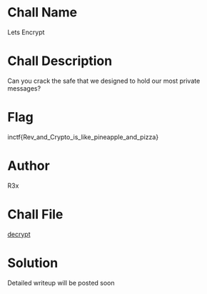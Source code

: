 # Chall Name
Lets Encrypt

# Chall Description
Can you crack the safe that we designed to hold our most private messages?

# Flag
inctf{Rev_and_Crypto_is_like_pineapple_and_pizza}

# Author
R3x

# Chall File
[decrypt](Handout/decrypt)

# Solution 
Detailed writeup will be posted soon
